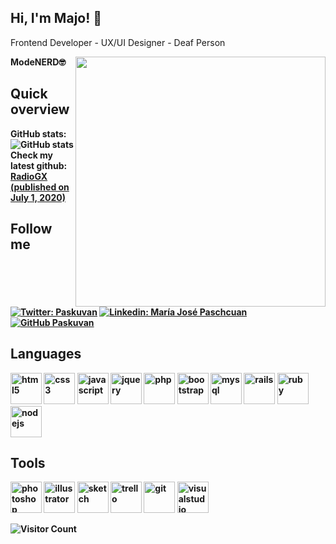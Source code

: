 <h2> Hi, I'm Majo! 🚀</h2>
<p>Frontend Developer - UX/UI Designer - Deaf Person </p>
<b>ModeNERD<b>🤓
 <img align='right' src="https://paskuvan.us/assets/images/character01.jpg" width="400" height="auto">

## Quick overview
GitHub stats:  
 ![GitHub stats](https://github-readme-stats.vercel.app/api?username=paskuvan&show_icons=true&theme=synthwave) <br>
Check my latest github: <a class="post" href="https://github.com/paskuvan/radiogx">RadioGX (published on July 1, 2020)</a>

## Follow me

[![Twitter: Paskuvan ](https://img.shields.io/twitter/follow/paskuvan?style=social)](https://twitter.com/paskuvan)
[![Linkedin: María José Paschcuan](https://img.shields.io/badge/-paskuvan-blue?style=flat-square&logo=Linkedin&logoColor=white&link=https://www.linkedin.com/in/paskuvan/)](https://www.linkedin.com/in/paskuvan/)
[![GitHub Paskuvan](https://img.shields.io/github/followers/paskuvan?label=follow&style=social)](https://github.com/paskuvan)

## Languages
<p align="left">
    <img src="https://konpa.github.io/devicon/devicon.git/icons/html5/html5-original-wordmark.svg" alt="html5" width="50" height="50"/> 
    <img src="https://konpa.github.io/devicon/devicon.git/icons/css3/css3-original-wordmark.svg" alt="css3" width="50" height="50"/> 
    <img src="https://konpa.github.io/devicon/devicon.git/icons/javascript/javascript-original.svg" alt="javascript" width="50" height="50"/> 
    <img src="https://konpa.github.io/devicon/devicon.git/icons/jquery/jquery-original-wordmark.svg" alt="jquery" width="50" height="50"/>
    <img src="https://konpa.github.io/devicon/devicon.git/icons/php/php-original.svg" alt="php" width="50" height="50"/>
    <img src="https://konpa.github.io/devicon/devicon.git/icons/bootstrap/bootstrap-plain.svg" alt="bootstrap" width="50" height="50"/> 
    <img src="https://konpa.github.io/devicon/devicon.git/icons/mysql/mysql-original-wordmark.svg" alt="mysql" width="50" height="50"/> 
   <img src="https://konpa.github.io/devicon/devicon.git/icons/rails/rails-original-wordmark.svg" alt="rails" width="50" height="50"/> 
    <img src="https://konpa.github.io/devicon/devicon.git/icons/ruby/ruby-original-wordmark.svg" alt="ruby" width="50" height="50"/>
    <img src="https://konpa.github.io/devicon/devicon.git/icons/nodejs/nodejs-original-wordmark.svg" alt="nodejs" width="50" height="50"/>
</p>

## Tools
<p align="left">
  <img src="https://konpa.github.io/devicon/devicon.git/icons/photoshop/photoshop-line.svg" alt="photoshop" width="50" height="50"/>
  <img src="https://konpa.github.io/devicon/devicon.git/icons/illustrator/illustrator-line.svg" alt="illustrator" width="50" height="50"/> 
  <img src="https://konpa.github.io/devicon/devicon.git/icons/sketch/sketch-line-wordmark.svg" alt="sketch" width="50" height="50"/> 
  <img src="https://konpa.github.io/devicon/devicon.git/icons/trello/trello-plain-wordmark.svg" alt="trello" width="50" height="50"/> 
  <img src="https://konpa.github.io/devicon/devicon.git/icons/git/git-original-wordmark.svg" alt="git" width="50" height="50"/> 
  <img src="https://konpa.github.io/devicon/devicon.git/icons/visualstudio/visualstudio-plain-wordmark.svg" alt="visualstudio" width="50" height="50"/> 
</p>

![Visitor Count](https://profile-counter.glitch.me/paskuvan/count.svg)
